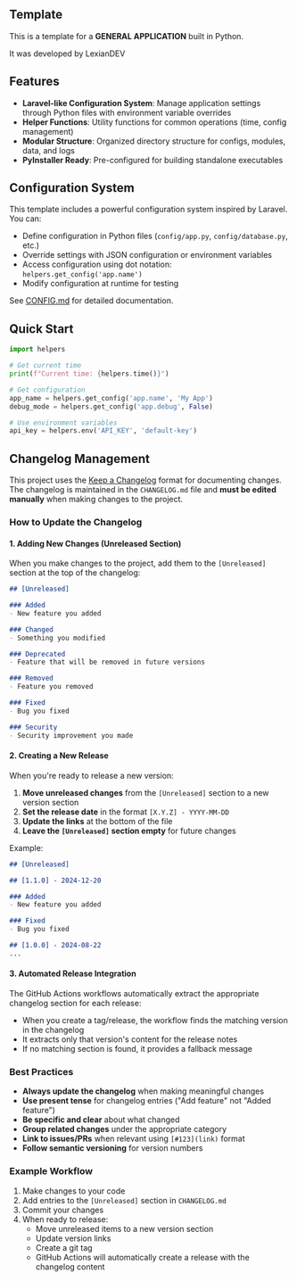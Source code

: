 ## Template
This is a template for a **GENERAL APPLICATION** built in Python.

It was developed by LexianDEV

## Features

- **Laravel-like Configuration System**: Manage application settings through Python files with environment variable overrides
- **Helper Functions**: Utility functions for common operations (time, config management)
- **Modular Structure**: Organized directory structure for configs, modules, data, and logs
- **PyInstaller Ready**: Pre-configured for building standalone executables

## Configuration System

This template includes a powerful configuration system inspired by Laravel. You can:

- Define configuration in Python files (`config/app.py`, `config/database.py`, etc.)
- Override settings with JSON configuration or environment variables
- Access configuration using dot notation: `helpers.get_config('app.name')`
- Modify configuration at runtime for testing

See [CONFIG.md](CONFIG.md) for detailed documentation.

## Quick Start

```python
import helpers

# Get current time
print(f"Current time: {helpers.time()}")

# Get configuration
app_name = helpers.get_config('app.name', 'My App')
debug_mode = helpers.get_config('app.debug', False)

# Use environment variables
api_key = helpers.env('API_KEY', 'default-key')
```

## Changelog Management

This project uses the [Keep a Changelog](https://keepachangelog.com/en/1.0.0/) format for documenting changes. The changelog is maintained in the `CHANGELOG.md` file and **must be edited manually** when making changes to the project.

### How to Update the Changelog

#### 1. Adding New Changes (Unreleased Section)
When you make changes to the project, add them to the `[Unreleased]` section at the top of the changelog:

```markdown
## [Unreleased]

### Added
- New feature you added

### Changed
- Something you modified

### Deprecated
- Feature that will be removed in future versions

### Removed
- Feature you removed

### Fixed
- Bug you fixed

### Security
- Security improvement you made
```

#### 2. Creating a New Release
When you're ready to release a new version:

1. **Move unreleased changes** from the `[Unreleased]` section to a new version section
2. **Set the release date** in the format `[X.Y.Z] - YYYY-MM-DD`
3. **Update the links** at the bottom of the file
4. **Leave the `[Unreleased]` section empty** for future changes

Example:
```markdown
## [Unreleased]

## [1.1.0] - 2024-12-20

### Added
- New feature you added

### Fixed
- Bug you fixed

## [1.0.0] - 2024-08-22
...
```

#### 3. Automated Release Integration
The GitHub Actions workflows automatically extract the appropriate changelog section for each release:
- When you create a tag/release, the workflow finds the matching version in the changelog
- It extracts only that version's content for the release notes
- If no matching section is found, it provides a fallback message

### Best Practices

- **Always update the changelog** when making meaningful changes
- **Use present tense** for changelog entries ("Add feature" not "Added feature")
- **Be specific and clear** about what changed
- **Group related changes** under the appropriate category
- **Link to issues/PRs** when relevant using `[#123](link)` format
- **Follow semantic versioning** for version numbers

### Example Workflow

1. Make changes to your code
2. Add entries to the `[Unreleased]` section in `CHANGELOG.md`
3. Commit your changes
4. When ready to release:
   - Move unreleased items to a new version section
   - Update version links
   - Create a git tag
   - GitHub Actions will automatically create a release with the changelog content 